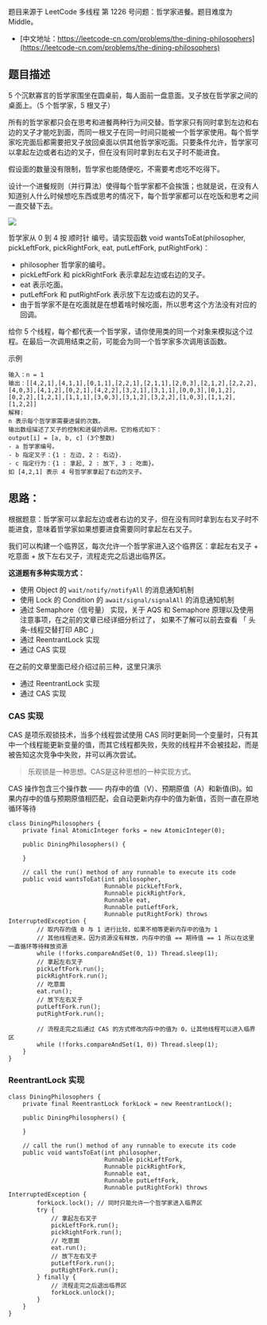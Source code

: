 题目来源于 LeetCode 多线程 第 1226 号问题：哲学家进餐。题目难度为 Middle。

* [中文地址：https://leetcode-cn.com/problems/the-dining-philosophers](https://leetcode-cn.com/problems/the-dining-philosophers)

## 题目描述

5 个沉默寡言的哲学家围坐在圆桌前，每人面前一盘意面。叉子放在哲学家之间的桌面上。（5 个哲学家，5 根叉子）

所有的哲学家都只会在思考和进餐两种行为间交替。哲学家只有同时拿到左边和右边的叉子才能吃到面，而同一根叉子在同一时间只能被一个哲学家使用。每个哲学家吃完面后都需要把叉子放回桌面以供其他哲学家吃面。只要条件允许，哲学家可以拿起左边或者右边的叉子，但在没有同时拿到左右叉子时不能进食。

假设面的数量没有限制，哲学家也能随便吃，不需要考虑吃不吃得下。

设计一个进餐规则（并行算法）使得每个哲学家都不会挨饿；也就是说，在没有人知道别人什么时候想吃东西或思考的情况下，每个哲学家都可以在吃饭和思考之间一直交替下去。

![](http://img.hi-dhl.com/16049695340941.jpg)

哲学家从 0 到 4 按 顺时针 编号。请实现函数 void wantsToEat(philosopher, pickLeftFork, pickRightFork, eat, putLeftFork, putRightFork)：

* philosopher 哲学家的编号。
* pickLeftFork 和 pickRightFork 表示拿起左边或右边的叉子。
* eat 表示吃面。
* putLeftFork 和 putRightFork 表示放下左边或右边的叉子。
* 由于哲学家不是在吃面就是在想着啥时候吃面，所以思考这个方法没有对应的回调。

给你 5 个线程，每个都代表一个哲学家，请你使用类的同一个对象来模拟这个过程。在最后一次调用结束之前，可能会为同一个哲学家多次调用该函数。

示例

```
输入：n = 1
输出：[[4,2,1],[4,1,1],[0,1,1],[2,2,1],[2,1,1],[2,0,3],[2,1,2],[2,2,2],[4,0,3],[4,1,2],[0,2,1],[4,2,2],[3,2,1],[3,1,1],[0,0,3],[0,1,2],[0,2,2],[1,2,1],[1,1,1],[3,0,3],[3,1,2],[3,2,2],[1,0,3],[1,1,2],[1,2,2]]
解释:
n 表示每个哲学家需要进餐的次数。
输出数组描述了叉子的控制和进餐的调用，它的格式如下：
output[i] = [a, b, c] (3个整数)
- a 哲学家编号。
- b 指定叉子：{1 : 左边, 2 : 右边}.
- c 指定行为：{1 : 拿起, 2 : 放下, 3 : 吃面}。
如 [4,2,1] 表示 4 号哲学家拿起了右边的叉子。
```


## 思路：

根据题意：哲学家可以拿起左边或者右边的叉子，但在没有同时拿到左右叉子时不能进食，意味着哲学家如果想要进食需要同时拿起左右叉子。

我们可以构建一个临界区，每次允许一个哲学家进入这个临界区：拿起左右叉子 + 吃意面 + 放下左右叉子，流程走完之后退出临界区。

**这道题有多种实现方式：**

* 使用 Object 的 `wait/notify/notifyAll` 的消息通知机制
* 使用 Lock 的 Condition 的 `await/signal/signalAll` 的消息通知机制
* 通过 Semaphore（信号量） 实现，关于 AQS 和 Semaphore 原理以及使用注意事项，在之前的文章已经详细分析过了， 如果不了解可以前去查看 「 头条-线程交替打印 ABC 」
* 通过 ReentrantLock 实现
* 通过 CAS 实现

在之前的文章里面已经介绍过前三种，这里只演示

* 通过 ReentrantLock 实现
* 通过 CAS 实现

<!-- tabs:start -->

### **CAS 实现**

CAS 是项乐观锁技术，当多个线程尝试使用 CAS 同时更新同一个变量时，只有其中一个线程能更新变量的值，而其它线程都失败，失败的线程并不会被挂起，而是被告知这次竞争中失败，并可以再次尝试。

> 乐观锁是一种思想。CAS是这种思想的一种实现方式。

CAS 操作包含三个操作数 —— 内存中的值（V）、预期原值（A）和新值(B)。如果内存中的值与预期原值相匹配，会自动更新内存中的值为新值，否则一直在原地循环等待


```
class DiningPhilosophers {
    private final AtomicInteger forks = new AtomicInteger(0);

    public DiningPhilosophers() {

    }

    // call the run() method of any runnable to execute its code
    public void wantsToEat(int philosopher,
                           Runnable pickLeftFork,
                           Runnable pickRightFork,
                           Runnable eat,
                           Runnable putLeftFork,
                           Runnable putRightFork) throws InterruptedException {
        // 取内存的值 0 与 1 进行比较，如果不相等更新内存中的值为 1
        // 其他线程进来，因为资源没有释放，内存中的值 == 期待值 == 1 所以在这里一直循环等待释放资源
        while (!forks.compareAndSet(0, 1)) Thread.sleep(1);
        // 拿起左右叉子
        pickLeftFork.run();
        pickRightFork.run(); 
        // 吃意面 
        eat.run();
        // 放下左右叉子
        putLeftFork.run();
        putRightFork.run();
        
        // 流程走完之后通过 CAS 的方式修改内存中的值为 0，让其他线程可以进入临界区
        while (!forks.compareAndSet(1, 0)) Thread.sleep(1);
    }
}
```


### **ReentrantLock 实现**

```
class DiningPhilosophers {
    private final ReentrantLock forkLock = new ReentrantLock();

    public DiningPhilosophers() {

    }

    // call the run() method of any runnable to execute its code
    public void wantsToEat(int philosopher,
                           Runnable pickLeftFork,
                           Runnable pickRightFork,
                           Runnable eat,
                           Runnable putLeftFork,
                           Runnable putRightFork) throws InterruptedException {
        forkLock.lock(); // 同时只能允许一个哲学家进入临界区
        try {
            // 拿起左右叉子
            pickLeftFork.run();
            pickRightFork.run(); 
            // 吃意面 
            eat.run();
            // 放下左右叉子
            putLeftFork.run();
            putRightFork.run();
        } finally {
            // 流程走完之后退出临界区
            forkLock.unlock();
        }
    }
}
```

<!-- tabs:end -->

